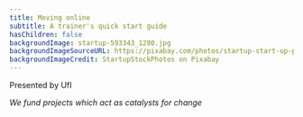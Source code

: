 ```yaml
---
title: Moving online
subtitle: A trainer's quick start guide
hasChildren: false
backgroundImage: startup-593343_1280.jpg
backgroundImageSourceURL: https://pixabay.com/photos/startup-start-up-people-593343/
backgroundImageCredit: StartupStockPhotos on Pixabay
---
```


Presented by UfI

*We fund projects which act as catalysts for change*